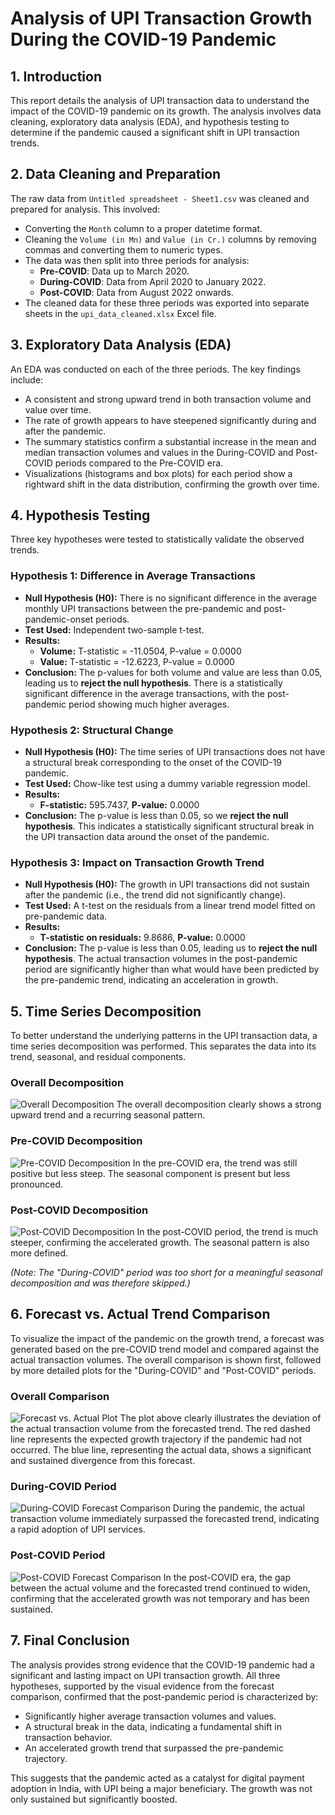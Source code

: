 # Analysis of UPI Transaction Growth During the COVID-19 Pandemic

## 1. Introduction

This report details the analysis of UPI transaction data to understand the impact of the COVID-19 pandemic on its growth. The analysis involves data cleaning, exploratory data analysis (EDA), and hypothesis testing to determine if the pandemic caused a significant shift in UPI transaction trends.

## 2. Data Cleaning and Preparation

The raw data from `Untitled spreadsheet - Sheet1.csv` was cleaned and prepared for analysis. This involved:
- Converting the `Month` column to a proper datetime format.
- Cleaning the `Volume (in Mn)` and `Value (in Cr.)` columns by removing commas and converting them to numeric types.
- The data was then split into three periods for analysis:
    - **Pre-COVID**: Data up to March 2020.
    - **During-COVID**: Data from April 2020 to January 2022.
    - **Post-COVID**: Data from August 2022 onwards.
- The cleaned data for these three periods was exported into separate sheets in the `upi_data_cleaned.xlsx` Excel file.

## 3. Exploratory Data Analysis (EDA)

An EDA was conducted on each of the three periods. The key findings include:
- A consistent and strong upward trend in both transaction volume and value over time.
- The rate of growth appears to have steepened significantly during and after the pandemic.
- The summary statistics confirm a substantial increase in the mean and median transaction volumes and values in the During-COVID and Post-COVID periods compared to the Pre-COVID era.
- Visualizations (histograms and box plots) for each period show a rightward shift in the data distribution, confirming the growth over time.

## 4. Hypothesis Testing

Three key hypotheses were tested to statistically validate the observed trends.

### Hypothesis 1: Difference in Average Transactions

- **Null Hypothesis (H0):** There is no significant difference in the average monthly UPI transactions between the pre-pandemic and post-pandemic-onset periods.
- **Test Used:** Independent two-sample t-test.
- **Results:**
    - **Volume:** T-statistic = -11.0504, P-value = 0.0000
    - **Value:** T-statistic = -12.6223, P-value = 0.0000
- **Conclusion:** The p-values for both volume and value are less than 0.05, leading us to **reject the null hypothesis**. There is a statistically significant difference in the average transactions, with the post-pandemic period showing much higher averages.

### Hypothesis 2: Structural Change

- **Null Hypothesis (H0):** The time series of UPI transactions does not have a structural break corresponding to the onset of the COVID-19 pandemic.
- **Test Used:** Chow-like test using a dummy variable regression model.
- **Results:**
    - **F-statistic:** 595.7437, **P-value:** 0.0000
- **Conclusion:** The p-value is less than 0.05, so we **reject the null hypothesis**. This indicates a statistically significant structural break in the UPI transaction data around the onset of the pandemic.

### Hypothesis 3: Impact on Transaction Growth Trend

- **Null Hypothesis (H0):** The growth in UPI transactions did not sustain after the pandemic (i.e., the trend did not significantly change).
- **Test Used:** A t-test on the residuals from a linear trend model fitted on pre-pandemic data.
- **Results:**
    - **T-statistic on residuals:** 9.8686, **P-value:** 0.0000
- **Conclusion:** The p-value is less than 0.05, leading us to **reject the null hypothesis**. The actual transaction volumes in the post-pandemic period are significantly higher than what would have been predicted by the pre-pandemic trend, indicating an acceleration in growth.

## 5. Time Series Decomposition

To better understand the underlying patterns in the UPI transaction data, a time series decomposition was performed. This separates the data into its trend, seasonal, and residual components.

### Overall Decomposition
![Overall Decomposition](visualizations/decomposition_overall.png)
The overall decomposition clearly shows a strong upward trend and a recurring seasonal pattern.

### Pre-COVID Decomposition
![Pre-COVID Decomposition](visualizations/decomposition_pre-covid.png)
In the pre-COVID era, the trend was still positive but less steep. The seasonal component is present but less pronounced.

### Post-COVID Decomposition
![Post-COVID Decomposition](visualizations/decomposition_post-covid.png)
In the post-COVID period, the trend is much steeper, confirming the accelerated growth. The seasonal pattern is also more defined.

*(Note: The "During-COVID" period was too short for a meaningful seasonal decomposition and was therefore skipped.)*

## 6. Forecast vs. Actual Trend Comparison

To visualize the impact of the pandemic on the growth trend, a forecast was generated based on the pre-COVID trend model and compared against the actual transaction volumes. The overall comparison is shown first, followed by more detailed plots for the "During-COVID" and "Post-COVID" periods.

### Overall Comparison
![Forecast vs. Actual Plot](visualizations/forecast_vs_actual.png)
The plot above clearly illustrates the deviation of the actual transaction volume from the forecasted trend. The red dashed line represents the expected growth trajectory if the pandemic had not occurred. The blue line, representing the actual data, shows a significant and sustained divergence from this forecast.

### During-COVID Period
![During-COVID Forecast Comparison](visualizations/forecast_vs_actual_during_covid.png)
During the pandemic, the actual transaction volume immediately surpassed the forecasted trend, indicating a rapid adoption of UPI services.

### Post-COVID Period
![Post-COVID Forecast Comparison](visualizations/forecast_vs_actual_post_covid.png)
In the post-COVID era, the gap between the actual volume and the forecasted trend continued to widen, confirming that the accelerated growth was not temporary and has been sustained.

## 7. Final Conclusion

The analysis provides strong evidence that the COVID-19 pandemic had a significant and lasting impact on UPI transaction growth. All three hypotheses, supported by the visual evidence from the forecast comparison, confirmed that the post-pandemic period is characterized by:
- Significantly higher average transaction volumes and values.
- A structural break in the data, indicating a fundamental shift in transaction behavior.
- An accelerated growth trend that surpassed the pre-pandemic trajectory.

This suggests that the pandemic acted as a catalyst for digital payment adoption in India, with UPI being a major beneficiary. The growth was not only sustained but significantly boosted.
